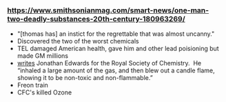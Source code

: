 ### https://www.smithsonianmag.com/smart-news/one-man-two-deadly-substances-20th-century-180963269/

- "[thomas has] an instict for the regrettable that was almost uncanny."
- Discovered the two of the worst chemicals
- TEL damaged American health, gave him and other lead poisioning but made GM millions
- [writes](https://www.chemistryworld.com/opinion/the-last-retort/3005653.article) Jonathan Edwards for the Royal Society of Chemistry.  He “inhaled a large amount of the gas, and then blew out a candle flame, showing it to be non-toxic and non-flammable.”
- Freon train
- CFC's killed Ozone